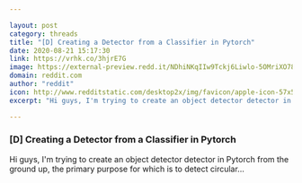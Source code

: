 ```yaml
---

layout: post
category: threads
title: "[D] Creating a Detector from a Classifier in Pytorch"
date: 2020-08-21 15:17:30
link: https://vrhk.co/3hjrE7G
image: https://external-preview.redd.it/NDhiNKqIIw9Tckj6Liwlo-5OMriXO78ViE3qjt2jdIc.jpg?width=640&height=335.078534031&auto=webp&crop=640:335.078534031,smart&s=20e8fea926c6a33e9b23e3e00b637a631ee02dc1
domain: reddit.com
author: "reddit"
icon: http://www.redditstatic.com/desktop2x/img/favicon/apple-icon-57x57.png
excerpt: "Hi guys, I'm trying to create an object detector detector in Pytorch from the ground up, the primary purpose for which is to detect circular..."

---
```


### [D] Creating a Detector from a Classifier in Pytorch

Hi guys, I'm trying to create an object detector detector in Pytorch from the ground up, the primary purpose for which is to detect circular...